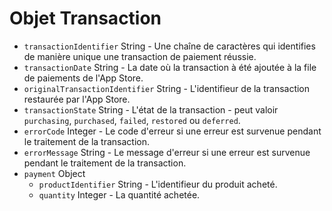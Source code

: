 # Objet Transaction

* `transactionIdentifier` String - Une chaîne de caractères qui identifies de manière unique une transaction de paiement réussie.
* `transactionDate` String - La date où la transaction à été ajoutée à la file de paiements de l'App Store.
* `originalTransactionIdentifier` String - L'identifieur de la transaction restaurée par l'App Store.
* `transactionState` String - L'état de la transaction - peut valoir `purchasing`, `purchased`, `failed`, `restored` ou `deferred`.
* `errorCode` Integer - Le code d'erreur si une erreur est survenue pendant le traitement de la transaction.
* `errorMessage` String - Le message d'erreur si une erreur est survenue pendant le traitement de la transaction.
* `payment` Object 
  * `productIdentifier` String - L'identifieur du produit acheté.
  * `quantity` Integer - La quantité achetée.